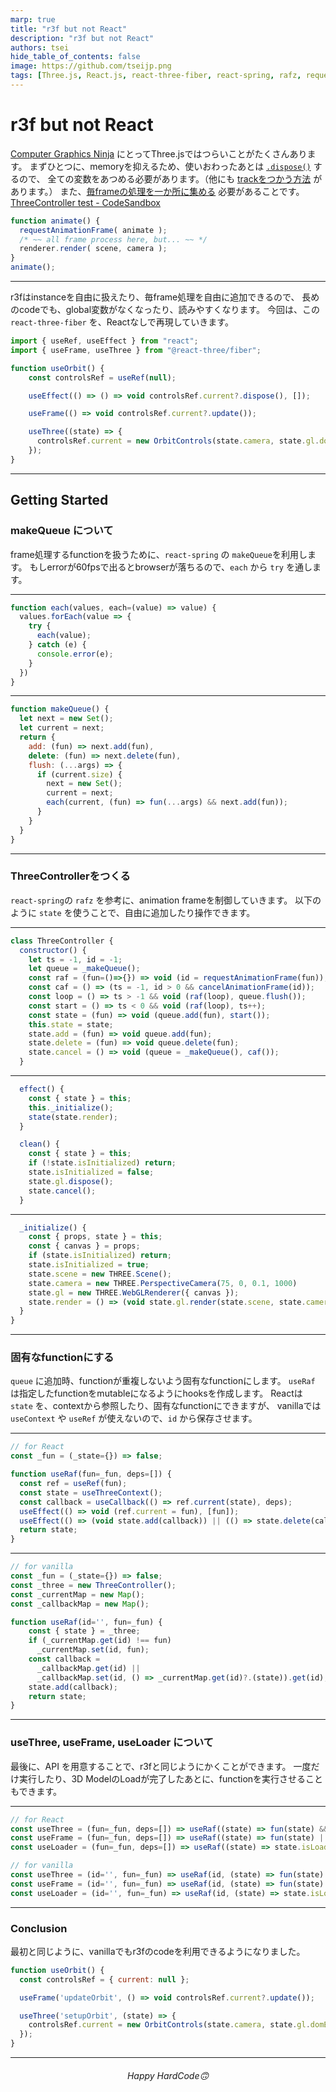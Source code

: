 ```yaml
---
marp: true
title: "r3f but not React"
description: "r3f but not React"
authors: tsei
hide_table_of_contents: false
image: https://github.com/tseijp.png
tags: [Three.js, React.js, react-three-fiber, react-spring, rafz, requestAnimationFrame]
---
```


# r3f but not React

[Computer Graphics Ninja][cgninja] にとってThree.jsではつらいことがたくさんあります。
まずひとつに、memoryを抑えるため、使いおわったあとは [`.dispose()`][dispose] するので、
全ての変数をあつめる必要があります。（他にも [trackをつかう方法][track] があります。）
また、[毎frameの処理を一か所に集める][threejs] 必要があることです。
[ThreeController test - CodeSandbox][demo]

[cgninja]: https://www.amazon.co.jp/dp/B000FBJCJE
[threejs]: https://threejs.org/docs/index.html#manual/en/introduction/Creating-a-scene
[dispose]: https://threejs.org/docs/#manual/en/introduction/How-to-dispose-of-objects
[track]: https://r105.threejsfundamentals.org/threejs/lessons/threejs-cleanup.html
[demo]: https://codesandbox.io/s/threecontroller-test-5ho9pf

<!-- truncate -->

```js
function animate() {
  requestAnimationFrame( animate );
  /* ~~ all frame process here, but... ~~ */
  renderer.render( scene, camera );
}
animate();
```

---

r3fはinstanceを自由に扱えたり、毎frame処理を自由に追加できるので、
長めのcodeでも、global変数がなくなったり、読みやすくなります。
今回は、この `react-three-fiber` を、Reactなしで再現していきます。

```js
import { useRef, useEffect } from "react";
import { useFrame, useThree } from "@react-three/fiber";

function useOrbit() {
    const controlsRef = useRef(null);

    useEffect(() => () => void controlsRef.current?.dispose(), []);

    useFrame(() => void controlsRef.current?.update());

    useThree((state) => {
      controlsRef.current = new OrbitControls(state.camera, state.gl.domElement);
    });
}
```

---

## Getting Started

### makeQueue について

frame処理するfunctionを扱うために、`react-spring` の `makeQueue`を利用します。
もしerrorが60fpsで出るとbrowserが落ちるので、`each` から `try` を通します。

---

```js
function each(values, each=(value) => value) {
  values.forEach(value => {
    try {
      each(value);
    } catch (e) {
      console.error(e);
    }
  })
}
```

---

```js
function makeQueue() {
  let next = new Set();
  let current = next;
  return {
    add: (fun) => next.add(fun),
    delete: (fun) => next.delete(fun),
    flush: (...args) => {
      if (current.size) {
        next = new Set();
        current = next;
        each(current, (fun) => fun(...args) && next.add(fun));
      }
    }
  }
}
```

---

### ThreeControllerをつくる

`react-spring`の `rafz` を参考に、animation frameを制御していきます。
以下のように `state` を使うことで、自由に追加したり操作できます。

---

```js
class ThreeController {
  constructor() {
    let ts = -1, id = -1;
    let queue = _makeQueue();
    const raf = (fun=()=>{}) => void (id = requestAnimationFrame(fun));
    const caf = () => (ts = -1, id > 0 && cancelAnimationFrame(id));
    const loop = () => ts > -1 && void (raf(loop), queue.flush());
    const start = () => ts < 0 && void (raf(loop), ts++);
    const state = (fun) => void (queue.add(fun), start());
    this.state = state;
    state.add = (fun) => void queue.add(fun);
    state.delete = (fun) => void queue.delete(fun);
    state.cancel = () => void (queue = _makeQueue(), caf());
  }
```

---

```js
  effect() {
    const { state } = this;
    this._initialize();
    state(state.render);
  }

  clean() {
    const { state } = this;
    if (!state.isInitialized) return;
    state.isInitialized = false;
    state.gl.dispose();
    state.cancel();
  }
```

---

```js
  _initialize() {
    const { props, state } = this;
    const { canvas } = props;
    if (state.isInitialized) return;
    state.isInitialized = true;
    state.scene = new THREE.Scene();
    state.camera = new THREE.PerspectiveCamera(75, 0, 0.1, 1000)
    state.gl = new THREE.WebGLRenderer({ canvas });
    state.render = () => (void state.gl.render(state.scene, state.camera)) || true;
  }
}
```

---

### 固有なfunctionにする

`queue` に追加時、functionが重複しないよう固有なfunctionにします。
`useRaf` は指定したfunctionをmutableになるようにhooksを作成します。
Reactは `state` を、contextから参照したり、固有なfunctionにできますが、
vanillaでは `useContext` や `useRef` が使えないので、`id` から保存させます。

---

```js
// for React
const _fun = (_state={}) => false;

function useRaf(fun=_fun, deps=[]) {
  const ref = useRef(fun);
  const state = useThreeContext();
  const callback = useCallback(() => ref.current(state), deps);
  useEffect(() => void (ref.current = fun), [fun]);
  useEffect(() => (void state.add(callback)) || (() => state.delete(callback)), deps);
  return state;
}
```

---

```js
// for vanilla
const _fun = (_state={}) => false;
const _three = new ThreeController();
const _currentMap = new Map();
const _callbackMap = new Map();

function useRaf(id='', fun=_fun) {
    const { state } = _three;
    if (_currentMap.get(id) !== fun)
      _currentMap.set(id, fun);
    const callback =
      _callbackMap.get(id) ||
      _callbackMap.set(id, () => _currentMap.get(id)?.(state)).get(id);
    state.add(callback);
    return state;
}
```

---

### useThree, useFrame, useLoader について

最後に、API を用意することで、r3fと同じようにかくことができます。
一度だけ実行したり、3D ModelのLoadが完了したあとに、functionを実行させることもできます。

---

```js
// for React
const useThree = (fun=_fun, deps=[]) => useRaf((state) => fun(state) && false, deps);
const useFrame = (fun=_fun, deps=[]) => useRaf((state) => fun(state) || true, deps);
const useLoader = (fun=_fun, deps=[]) => useRaf((state) => state.isLoaded? fun(state) && false: true, deps);
```

```js
// for vanilla
const useThree = (id='', fun=_fun) => useRaf(id, (state) => fun(state) && false);
const useFrame = (id='', fun=_fun) => useRaf(id, (state) => fun(state) || true);
const useLoader = (id='', fun=_fun) => useRaf(id, (state) => state.isLoaded? fun(state) && false: true);
```

---

### Conclusion

最初と同じように、vanillaでもr3fのcodeを利用できるようになりました。

```js
function useOrbit() {
  const controlsRef = { current: null };

  useFrame('updateOrbit', () => void controlsRef.current?.update());

  useThree('setupOrbit', (state) => {
    controlsRef.current = new OrbitControls(state.camera, state.gl.domElement);
  });
}
```

---

<div align="center">

###### Happy HardCode🙃

</div>

